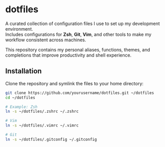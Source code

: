 # dotfiles

A curated collection of configuration files I use to set up my development environment.  
Includes configurations for **Zsh**, **Git**, **Vim**, and other tools to make my workflow consistent across machines.

This repository contains my personal aliases, functions, themes, and completions that improve productivity and shell experience.  

## Installation

Clone the repository and symlink the files to your home directory:

```bash
git clone https://github.com/yourusername/dotfiles.git ~/dotfiles
cd ~/dotfiles

# Example: Zsh
ln -s ~/dotfiles/.zshrc ~/.zshrc

# Vim
ln -s ~/dotfiles/.vimrc ~/.vimrc

# Git
ln -s ~/dotfiles/.gitconfig ~/.gitconfig
